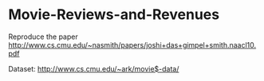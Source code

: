 # Movie-Reviews-and-Revenues
Reproduce the paper http://www.cs.cmu.edu/~nasmith/papers/joshi+das+gimpel+smith.naacl10.pdf

Dataset:
http://www.cs.cmu.edu/~ark/movie$-data/
